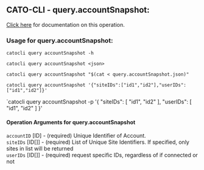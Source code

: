 
## CATO-CLI - query.accountSnapshot:
[Click here](https://api.catonetworks.com/documentation/#query-query.accountSnapshot) for documentation on this operation.

### Usage for query.accountSnapshot:

`catocli query accountSnapshot -h`

`catocli query accountSnapshot <json>`

`catocli query accountSnapshot "$(cat < query.accountSnapshot.json)"`

`catocli query accountSnapshot '{"siteIDs":["id1","id2"],"userIDs":["id1","id2"]}'`

`catocli query accountSnapshot -p '{
    "siteIDs": [
        "id1",
        "id2"
    ],
    "userIDs": [
        "id1",
        "id2"
    ]
}'


#### Operation Arguments for query.accountSnapshot ####

`accountID` [ID] - (required) Unique Identifier of Account.    
`siteIDs` [ID[]] - (required) List of Unique Site Identifiers. If specified, only sites in list will be returned    
`userIDs` [ID[]] - (required) request specific IDs, regardless of if connected or not    

